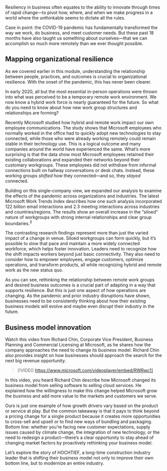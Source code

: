 Resiliency in business often equates to the ability to innovate through times of rapid change—to pivot how, where, and when we make progress in a world where the unthinkable seems to dictate all the rules.

Case in point: the COVID-19 pandemic has fundamentally transformed the way we work, do business, and meet customer needs. But these past 18 months have also taught us something about ourselves—that we can accomplish so much more remotely than we ever thought possible.

## Mapping organizational resilience

As we covered earlier in this module, understanding the relationship between people, practices, and outcomes is crucial to organizational resilience. With the onset of the pandemic, this has never been clearer.

In early 2020, all but the most essential in-person operations were thrown into what was perceived to be a temporary remote work environment. We now know a hybrid work force is nearly guaranteed for the future. So what do you need to know about how new work group structures and relationships are forming?

Recently Microsoft studied how hybrid and remote work impact our own employee communications. The study shows that Microsoft employees who normally worked in the office had to quickly adopt new technologies to stay connected, while those who were already working remotely could remain stable in their technology use. This is a logical outcome and many companies around the world have experienced the same. What’s more surprising is that the data show most Microsoft employees retained their existing collaborations and expanded their networks beyond their customary workgroups. These employees did not withdraw from informal connections built on hallway conversations or desk chats. Instead, these working groups *shifted* how they connected—and so, they *stayed* connected.

Building on this single-company view, we expanded our analysis to examine the effects of the pandemic across organizations and industries. The latest Microsoft Work Trends Index describes how one such analysis incorporated 122 billion email interactions and 2.3 meeting interactions across industries and countries/regions. The results show an overall increase in the “siloed” nature of workgroups with strong internal relationships and clear group boundaries.<sup>3</sup>

The contrasting research findings represent more than just the varied impact of a change in venue. Siloed workgroups can form quickly, but it’s possible to slow that pace and maintain a more widely connected workforce, which helps foster innovation. Leaders need to recognize how the shift impacts workers beyond just basic connectivity. They also need to consider how to empower employees, engage customers, optimize operations, and transform products, all while recognizing hybrid and remote work as the new status quo.

As you can see, rethinking the relationship between remote work groups and desired business outcomes is a crucial part of adapting in a way that supports resilience. But this is just one aspect of how operations are changing. As the pandemic and prior industry disruptions have shown, businesses need to be consistently thinking about how their existing business models will evolve and maybe even disrupt their industry in the future.

## Business model innovation

Watch this video from Richard Chin, Corporate Vice President, Business Planning and Commercial Licensing at Microsoft, as he shares how the company approaches the need to change its business model. Richard Chin also provides insight on how businesses should approach the search for the next big revenue opportunity.

> [!VIDEO https://www.microsoft.com/videoplayer/embed/RWRwc1]

In this video, you heard Richard Chin describe how Microsoft changed its business model from selling software to selling cloud services. He explained how the willingness to make this change helped Microsoft grow the business and add more value to the markets and customers we serve.

Ours is just one example of how growth drivers vary based on the product or service at play. But the common takeaway is that it pays to think beyond a pricing change for a single product because it creates more opportunities to cross-sell and upsell or to find new ways of bundling and packaging. Bottom line: whether you’re facing new customer expectations, supply issues caused by climate change, the integration of new technology, or the need to redesign a product—there’s a clear opportunity to stay ahead of changing market factors by proactively rethinking your business model.

Let’s explore the story of HOCHTIEF, a long-time construction industry leader that is shifting their business model not only to improve their own bottom line, but to modernize an entire industry.
